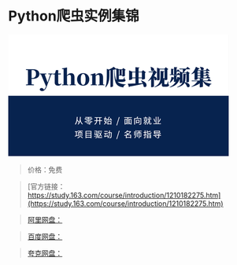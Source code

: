 # Python爬虫实例集锦

![img](../../../assets/study163/free/85bd982743904dc790ac1ab16ea91775.png)

> 价格：免费

> [官方链接：https://study.163.com/course/introduction/1210182275.htm](https://study.163.com/course/introduction/1210182275.htm)

> [阿里网盘：]()

> [百度网盘：]()

> [夸克网盘：]()
